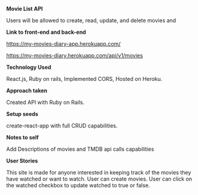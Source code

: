 <strong>Movie List API</strong>

Users will be allowed to create, read, update, and delete movies and 

<strong>Link to front-end and back-end</strong>

https://my-movies-diary-app.herokuapp.com/

https://my-movies-diary.herokuapp.com/api/v1/movies

<strong>Technology Used</strong>

React.js, Ruby on rails, Implemented CORS, Hosted on Heroku.

<strong>Approach taken</strong>

Created API with Ruby on Rails.

<strong>Setup seeds</strong>

create-react-app with full CRUD capabilities.

<strong>Notes to self</strong>

Add Descriptions of movies and TMDB api calls capabilities

<strong>User Stories</strong>

This site is made for anyone interested in keeping track of the movies they have watched or want to watch.
User can create movies.
User can click on the watched checkbox to update watched to true or false.
